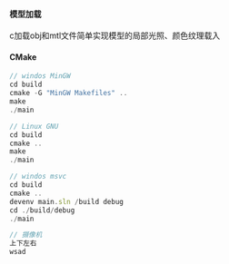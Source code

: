 #### 模型加载
c加载obj和mtl文件简单实现模型的局部光照、颜色纹理载入

#### CMake
```javascript
// windos MinGW
cd build
cmake -G "MinGW Makefiles" ..
make
./main

// Linux GNU
cd build
cmake ..
make
./main

// windos msvc
cd build
cmake ..
devenv main.sln /build debug      
cd ./build/debug
./main

// 摄像机
上下左右
wsad
```

